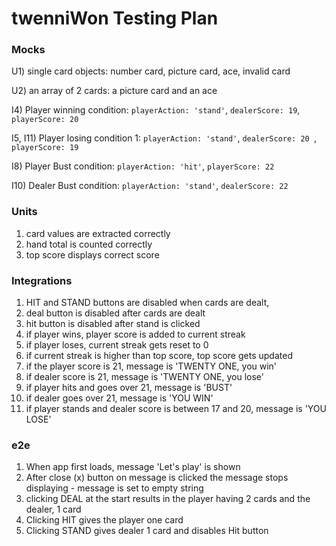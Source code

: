 # twenniWon Testing Plan



### Mocks



U1)	single card objects: number card, picture card, ace, invalid card

U2)	an array of 2 cards:  a picture card and an ace

I4)	  Player winning condition: `playerAction: 'stand'`, `dealerScore: 19`, `playerScore: 20`

I5, I11)	  Player losing condition 1: `playerAction: 'stand'`, `dealerScore: 20 `, `playerScore: 19`

I8)	  Player Bust condition: `playerAction: 'hit'`, `playerScore: 22`

I10)	Dealer Bust condition: `playerAction: 'stand'`, `dealerScore: 22`



### Units

1. card values are extracted correctly
2. hand total is counted correctly
3. top score displays correct score



### Integrations

1. HIT and STAND buttons are disabled when cards are dealt, 
2. deal button is disabled after cards are dealt
3. hit button is disabled after stand is clicked
4. if player wins, player score is added to current streak
5. if player loses, current streak gets reset to 0
6. if current streak is higher than top score, top score gets updated 
7. if the player score is 21, message is 'TWENTY ONE, you win'
8. if dealer score is 21, message is 'TWENTY ONE, you lose'
9. if player hits and goes over 21, message is 'BUST'
10. if dealer goes over 21, message is 'YOU WIN'
11. if player stands and dealer score is between 17 and 20,  message is 'YOU LOSE'



### e2e

1. When app first loads, message 'Let's play' is shown
2. After close (x) button on message is clicked the message stops displaying - message is set to empty string
3. clicking DEAL at the start results in the player having 2 cards and the dealer, 1 card
4. Clicking HIT gives the player one card 
5. Clicking STAND gives dealer 1 card and disables Hit button



